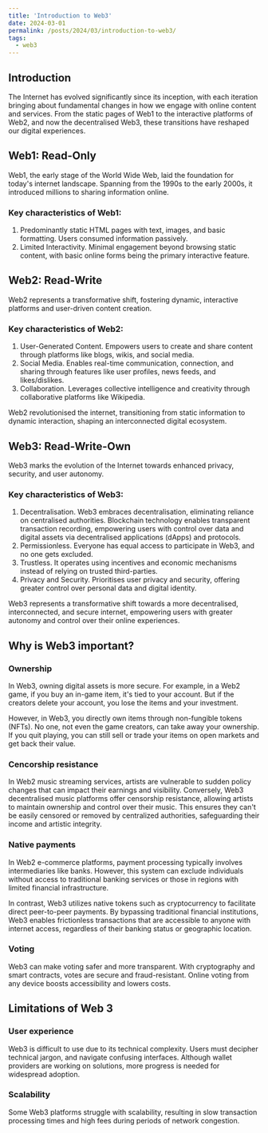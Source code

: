 ```yaml
---
title: 'Introduction to Web3'
date: 2024-03-01
permalink: /posts/2024/03/introduction-to-web3/
tags:
  - web3
---
```


## Introduction
The Internet has evolved significantly since its inception, with each iteration bringing about fundamental changes in how we engage with online content and services. From the static pages of Web1 to the interactive platforms of Web2, and now the decentralised Web3, these transitions have reshaped our digital experiences.

## Web1: Read-Only
Web1, the early stage of the World Wide Web, laid the foundation for today's internet landscape. Spanning from the 1990s to the early 2000s, it introduced millions to sharing information online.

### Key characteristics of Web1:
1. Predominantly static HTML pages with text, images, and basic formatting. Users consumed information passively.
2. Limited Interactivity. Minimal engagement beyond browsing static content, with basic online forms being the primary interactive feature.

## Web2: Read-Write
Web2 represents a transformative shift, fostering dynamic, interactive platforms and user-driven content creation.

### Key characteristics of Web2:
1. User-Generated Content. Empowers users to create and share content through platforms like blogs, wikis, and social media.
2. Social Media. Enables real-time communication, connection, and sharing through features like user profiles, news feeds, and likes/dislikes.
3. Collaboration. Leverages collective intelligence and creativity through collaborative platforms like Wikipedia.

Web2 revolutionised the internet, transitioning from static information to dynamic interaction, shaping an interconnected digital ecosystem.

## Web3: Read-Write-Own
Web3 marks the evolution of the Internet towards enhanced privacy, security, and user autonomy.

### Key characteristics of Web3:
1. Decentralisation. Web3 embraces decentralisation, eliminating reliance on centralised authorities. Blockchain technology enables transparent transaction recording, empowering users with control over data and digital assets via decentralised applications (dApps) and protocols.
2. Permissionless. Everyone has equal access to participate in Web3, and no one gets excluded.
3. Trustless. It operates using incentives and economic mechanisms instead of relying on trusted third-parties.
4. Privacy and Security. Prioritises user privacy and security, offering greater control over personal data and digital identity.

Web3 represents a transformative shift towards a more decentralised, interconnected, and secure internet, empowering users with greater autonomy and control over their online experiences.

## Why is Web3 important?
### Ownership
In Web3, owning digital assets is more secure. For example, in a Web2 game, if you buy an in-game item, it's tied to your account. But if the creators delete your account, you lose the items and your investment.

However, in Web3, you directly own items through non-fungible tokens (NFTs). No one, not even the game creators, can take away your ownership. If you quit playing, you can still sell or trade your items on open markets and get back their value.

### Cencorship resistance
In Web2 music streaming services, artists are vulnerable to sudden policy changes that can impact their earnings and visibility. Conversely, Web3 decentralised music platforms offer censorship resistance, allowing artists to maintain ownership and control over their music. This ensures they can't be easily censored or removed by centralized authorities, safeguarding their income and artistic integrity.

### Native payments
In Web2 e-commerce platforms, payment processing typically involves intermediaries like banks. However, this system can exclude individuals without access to traditional banking services or those in regions with limited financial infrastructure.

In contrast, Web3 utilizes native tokens such as cryptocurrency to facilitate direct peer-to-peer payments. By bypassing traditional financial institutions, Web3 enables frictionless transactions that are accessible to anyone with internet access, regardless of their banking status or geographic location.

### Voting
Web3 can make voting safer and more transparent. With cryptography and smart contracts, votes are secure and fraud-resistant. Online voting from any device boosts accessibility and lowers costs.

## Limitations of Web 3
### User experience
Web3 is difficult to use due to its technical complexity. Users must decipher technical jargon, and navigate confusing interfaces. Although wallet providers are working on solutions, more progress is needed for widespread adoption.

### Scalability
Some Web3 platforms struggle with scalability, resulting in slow transaction processing times and high fees during periods of network congestion.
